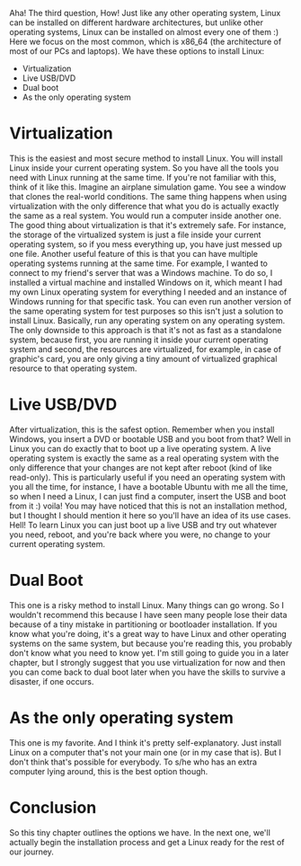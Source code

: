 Aha! The third question, How! Just like any other operating system, Linux can be installed on different hardware architectures, but unlike other operating systems, Linux can be installed on almost every one of them :) Here we focus on the most common, which is x86_64 (the architecture of most of our PCs and laptops). We have these options to install Linux:


- Virtualization
- Live USB/DVD
- Dual boot
- As the only operating system

# Virtualization

This is the easiest and most secure method to install Linux. You will install Linux inside your current operating system. So you have all the tools you need with Linux running at the same time. If you're not familiar with this, think of it like this. Imagine an airplane simulation game. You see a window that clones the real-world conditions. The same thing happens when using virtualization with the only difference that what you do is actually exactly the same as a real system. You would run a computer inside another one. The good thing about virtualization is that it's extremely safe. For instance, the storage of the virtualized system is just a file inside your current operating system, so if you mess everything up, you have just messed up one file. Another useful feature of this is that you can have multiple operating systems running at the same time. For example, I wanted to connect to my friend's server that was a Windows machine. To do so, I installed a virtual machine and installed Windows on it, which meant I had my own Linux operating system for everything I needed and an instance of Windows running for that specific task. You can even run another version of the same operating system for test purposes so this isn't just a solution to install Linux. Basically, run any operating system on any operating system. The only downside to this approach is that it's not as fast as a standalone system, because first, you are running it inside your current operating system and second, the resources are virtualized, for example, in case of graphic's card, you are only giving a tiny amount of virtualized graphical resource to that operating system.

# Live USB/DVD

After virtualization, this is the safest option. Remember when you install Windows, you insert a DVD or bootable USB and you boot from that? Well in Linux you can do exactly that to boot up a live operating system. A live operating system is exactly the same as a real operating system with the only difference that your changes are not kept after reboot (kind of like read-only). This is particularly useful if you need an operating system with you all the time, for instance, I have a bootable Ubuntu with me all the time, so when I need a Linux, I can just find a computer, insert the USB and boot from it :) voila! You may have noticed that this is not an installation method, but I thought I should mention it here so you'll have an idea of its use cases. Hell! To learn Linux you can just boot up a live USB and try out whatever you need, reboot, and you're back where you were, no change to your current operating system.

# Dual Boot

This one is a risky method to install Linux. Many things can go wrong. So I wouldn't recommend this because I have seen many people lose their data because of a tiny mistake in partitioning or bootloader installation. If you know what you're doing, it's a great way to have Linux and other operating systems on the same system, but because you're reading this, you probably don't know what you need to know yet. I'm still going to guide you in a later chapter, but I strongly suggest that you use virtualization for now and then you can come back to dual boot later when you have the skills to survive a disaster, if one occurs.

# As the only operating system

This one is my favorite. And I think it's pretty self-explanatory. Just install Linux on a computer that's not your main one (or in my case that is). But I don't think that's possible for everybody. To s/he who has an extra computer lying around, this is the best option though.

# Conclusion

So this tiny chapter outlines the options we have. In the next one, we'll actually begin the installation process and get a Linux ready for the rest of our journey.


